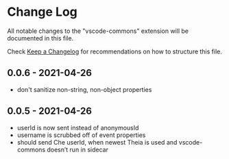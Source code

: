 # Change Log

All notable changes to the "vscode-commons" extension will be documented in this file.

Check [Keep a Changelog](http://keepachangelog.com/) for recommendations on how to structure this file.

## 0.0.6 - 2021-04-26
- don't sanitize non-string, non-object properties

## 0.0.5 - 2021-04-26
- userId is now sent instead of anonymousId
- username is scrubbed off of event properties
- should send Che userId, when newest Theia is used and vscode-commons doesn’t run in sidecar
